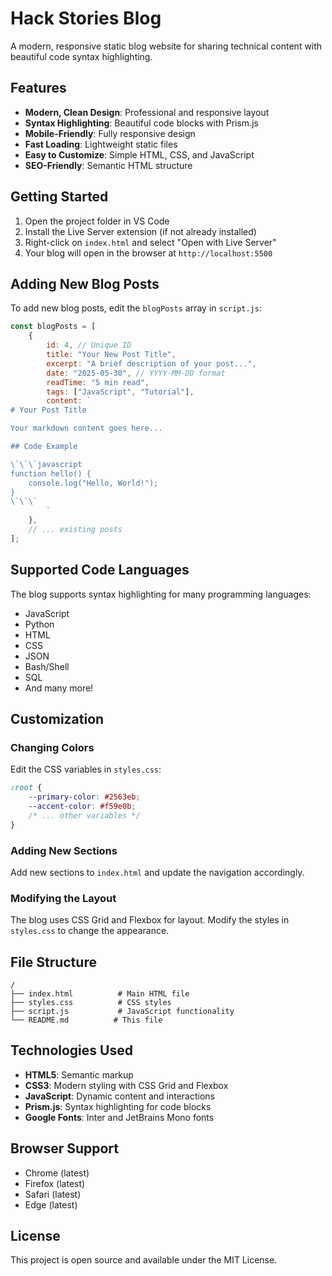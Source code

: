 # Hack Stories Blog

A modern, responsive static blog website for sharing technical content with beautiful code syntax highlighting.

## Features

- **Modern, Clean Design**: Professional and responsive layout
- **Syntax Highlighting**: Beautiful code blocks with Prism.js
- **Mobile-Friendly**: Fully responsive design
- **Fast Loading**: Lightweight static files
- **Easy to Customize**: Simple HTML, CSS, and JavaScript
- **SEO-Friendly**: Semantic HTML structure

## Getting Started

1. Open the project folder in VS Code
2. Install the Live Server extension (if not already installed)
3. Right-click on `index.html` and select "Open with Live Server"
4. Your blog will open in the browser at `http://localhost:5500`

## Adding New Blog Posts

To add new blog posts, edit the `blogPosts` array in `script.js`:

```javascript
const blogPosts = [
    {
        id: 4, // Unique ID
        title: "Your New Post Title",
        excerpt: "A brief description of your post...",
        date: "2025-05-30", // YYYY-MM-DD format
        readTime: "5 min read",
        tags: ["JavaScript", "Tutorial"],
        content: `
# Your Post Title

Your markdown content goes here...

## Code Example

\`\`\`javascript
function hello() {
    console.log("Hello, World!");
}
\`\`\`
        `
    },
    // ... existing posts
];
```

## Supported Code Languages

The blog supports syntax highlighting for many programming languages:

- JavaScript
- Python
- HTML
- CSS
- JSON
- Bash/Shell
- SQL
- And many more!

## Customization

### Changing Colors

Edit the CSS variables in `styles.css`:

```css
:root {
    --primary-color: #2563eb;
    --accent-color: #f59e0b;
    /* ... other variables */
}
```

### Adding New Sections

Add new sections to `index.html` and update the navigation accordingly.

### Modifying the Layout

The blog uses CSS Grid and Flexbox for layout. Modify the styles in `styles.css` to change the appearance.

## File Structure

```
/
├── index.html          # Main HTML file
├── styles.css          # CSS styles
├── script.js           # JavaScript functionality
└── README.md          # This file
```

## Technologies Used

- **HTML5**: Semantic markup
- **CSS3**: Modern styling with CSS Grid and Flexbox
- **JavaScript**: Dynamic content and interactions
- **Prism.js**: Syntax highlighting for code blocks
- **Google Fonts**: Inter and JetBrains Mono fonts

## Browser Support

- Chrome (latest)
- Firefox (latest)
- Safari (latest)
- Edge (latest)

## License

This project is open source and available under the MIT License.
